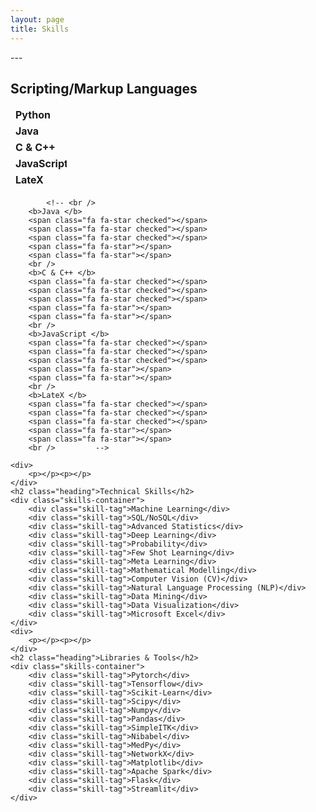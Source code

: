 ```yaml
---
layout: page
title: Skills
---
```

<head>
	<link rel="stylesheet" href="https://cdnjs.cloudflare.com/ajax/libs/font-awesome/4.7.0/css/font-awesome.min.css">
    <style>
        .checked {
          color: orange;
        }
        table, tr {border:hidden;}
        td, th {border:hidden; width:512px;}
        table.fixed {table-layout:fixed; width:90px;}/*Setting the table width is important!*/
        table.fixed td {overflow:hidden;}/*Hide text outside the cell.*/
        table.fixed td:nth-of-type(1) {width:200px;}/*Setting the width of column 1.*/
        table.fixed td:nth-of-type(2) {width:300px;}/*Setting the width of column 2.*/
        table.fixed td:nth-of-type(3) {width:400px;}/*Setting the width of column 3.*/        
    </style>    
</head>
---
<body>
<div id="languages">
        <h2 class="heading">Scripting/Markup Languages</h2>
        <table class="fixed">
        <tr>
            <td><b>Python </b></td>
            <td>
        	   	<span class="fa fa-star checked"></span>
        		<span class="fa fa-star checked"></span>
        		<span class="fa fa-star checked"></span>
        		<span class="fa fa-star checked"></span>
        		<span class="fa fa-star"></span>
            </td></tr>
        <tr>
            <td><b>Java </b></td>
            <td>
        	   	<span class="fa fa-star checked"></span>
        		<span class="fa fa-star checked"></span>
        		<span class="fa fa-star checked"></span>
        		<span class="fa fa-star checked"></span>
        		<span class="fa fa-star"></span>
            </td></tr>
        <tr>
            <td><b>C & C++ </b></td>
            <td>
        	   	<span class="fa fa-star checked"></span>
        		<span class="fa fa-star checked"></span>
        		<span class="fa fa-star checked"></span>
        		<span class="fa fa-star"></span>
        		<span class="fa fa-star"></span>
            </td></tr>
        <tr>
            <td><b>JavaScript </b></td>
            <td>
        	   	<span class="fa fa-star checked"></span>
        		<span class="fa fa-star checked"></span>
        		<span class="fa fa-star checked"></span>
        		<span class="fa fa-star"></span>
        		<span class="fa fa-star"></span>
            </td></tr>
        <tr>
            <td><b>LateX </b></td>
            <td>
        	   	<span class="fa fa-star checked"></span>
        		<span class="fa fa-star checked"></span>
        		<span class="fa fa-star checked"></span>
        		<span class="fa fa-star"></span>
        		<span class="fa fa-star"></span>
            </td></tr>
        </table>  

    	   	<!-- <br />
	   	<b>Java </b>
		<span class="fa fa-star checked"></span>
		<span class="fa fa-star checked"></span>
		<span class="fa fa-star checked"></span>
		<span class="fa fa-star"></span>
		<span class="fa fa-star"></span>
	   	<br />
	   	<b>C & C++ </b>
		<span class="fa fa-star checked"></span>
		<span class="fa fa-star checked"></span>
		<span class="fa fa-star checked"></span>
		<span class="fa fa-star"></span>
		<span class="fa fa-star"></span>
	   	<br />
	   	<b>JavaScript </b>
		<span class="fa fa-star checked"></span>
		<span class="fa fa-star checked"></span>
		<span class="fa fa-star checked"></span>
		<span class="fa fa-star"></span>
		<span class="fa fa-star"></span>
		<br />
        <b>LateX </b>
		<span class="fa fa-star checked"></span>
		<span class="fa fa-star checked"></span>
		<span class="fa fa-star checked"></span>
		<span class="fa fa-star"></span>
		<span class="fa fa-star"></span>
		<br />         -->
   <!-- </div>
   <div><p></p><p></p></div>
   ---
   <div id="skills">
	   <h2 class="heading">Technical Skills</h2>
	   <div class="w3-light-grey">
	   	<div class="w3-container w3-green" style="width:90%">   Machine Learning: 90%</div>
	   </div>
	   <br />
	   <div class="w3-light-grey">
	   	<div class="w3-container w3-green" style="width:90%">   Deep Learning: 90%</div>
	   </div>
	   <br />
	   <div class="w3-light-grey">
	   	<div class="w3-container w3-green" style="width:90%">   Reinforcement Learning: 90%</div>
	   </div>
	   <br />
	   <div class="w3-light-grey">
	   	<div class="w3-container w3-green" style="width:90%">   Causal Inference: 90%</div>
	   </div>
	   <br />
	   <div class="w3-light-grey">
	   	<div class="w3-container w3-green" style="width:85%">   Algorithms: 85%</div>
	   </div>
	   <br />
	   <div class="w3-light-grey">
	   	<div class="w3-container w3-green" style="width:85%">   Meta Learning: 85%</div>
	   </div>
	   <br />
	   <div class="w3-light-grey">
	   	<div class="w3-container w3-green" style="width:85%">   Graphical Models: 85%</div>
	   </div>
	   <br />
	   <div class="w3-light-grey">
	   	<div class="w3-container w3-green" style="width:80%">   Parallel Computing: 80%</div>
	   </div>
	   <br />
	   <div class="w3-light-grey">
	   	<div class="w3-container w3-green" style="width:80%">   Stochastic Simulations: 80%</div>
	   </div>
	   <br />
	   <div class="w3-light-grey">
	   	<div class="w3-container w3-green" style="width:80%">   Probability: 80%</div>
	   </div>
	   <br />
	   <div class="w3-light-grey">
	   	<div class="w3-container w3-green" style="width:75%">   Mathematical Modelling: 75%</div>
	   </div>
	   <br />
   </div> -->

    <div>
        <p></p><p></p>
    </div>
    <h2 class="heading">Technical Skills</h2>
    <div class="skills-container">
        <div class="skill-tag">Machine Learning</div>
        <div class="skill-tag">SQL/NoSQL</div>
        <div class="skill-tag">Advanced Statistics</div>
        <div class="skill-tag">Deep Learning</div>
        <div class="skill-tag">Probability</div>
        <div class="skill-tag">Few Shot Learning</div>
        <div class="skill-tag">Meta Learning</div>
        <div class="skill-tag">Mathematical Modelling</div>
        <div class="skill-tag">Computer Vision (CV)</div>
        <div class="skill-tag">Natural Language Processing (NLP)</div>
        <div class="skill-tag">Data Mining</div>
        <div class="skill-tag">Data Visualization</div>
        <div class="skill-tag">Microsoft Excel</div>        
    </div>
    <div>
        <p></p><p></p>
    </div>
    <h2 class="heading">Libraries & Tools</h2>
    <div class="skills-container">
        <div class="skill-tag">Pytorch</div>
        <div class="skill-tag">Tensorflow</div>
        <div class="skill-tag">Scikit-Learn</div>
        <div class="skill-tag">Scipy</div>
        <div class="skill-tag">Numpy</div>
        <div class="skill-tag">Pandas</div>        
        <div class="skill-tag">SimpleITK</div>
        <div class="skill-tag">Nibabel</div>        
        <div class="skill-tag">MedPy</div>                
        <div class="skill-tag">NetworkX</div>
        <div class="skill-tag">Matplotlib</div>
        <div class="skill-tag">Apache Spark</div>
        <div class="skill-tag">Flask</div>        
        <div class="skill-tag">Streamlit</div>
    </div>
</div>
</body>

